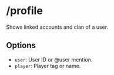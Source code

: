 # /profile

Shows linked accounts and clan of a user.

## Options

- `user`: User ID or @user mention.
- `player`: Player tag or name.

